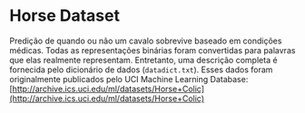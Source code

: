 ﻿# Horse Dataset
Predição de quando ou não um cavalo sobrevive baseado em condições médicas.
Todas as representações binárias foram convertidas para palavras que elas realmente representam. Entretanto, uma descrição completa é fornecida pelo dicionário de dados (`datadict.txt`).
Esses dados foram originalmente publicados pelo UCI Machine Learning Database: [http://archive.ics.uci.edu/ml/datasets/Horse+Colic](http://archive.ics.uci.edu/ml/datasets/Horse+Colic)
